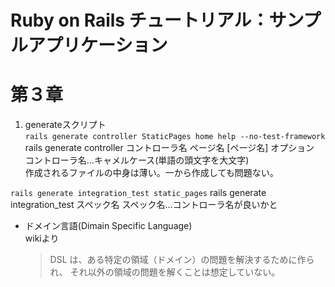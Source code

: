 # Ruby on Rails チュートリアル：サンプルアプリケーション

# 第３章

1. generateスクリプト  
  ```rails generate controller StaticPages home help --no-test-framework```  
  rails generate controller コントローラ名 ページ名 [ページ名] オプション  
  コントローラ名…キャメルケース(単語の頭文字を大文字)  
  作成されるファイルの中身は薄い。一から作成しても問題ない。  

  ```rails generate integration_test static_pages```
  rails generate integration_test スペック名
  スペック名…コントローラ名が良いかと

* ドメイン言語(Dimain Specific Language)  
  wikiより
  > DSL は、ある特定の領域（ドメイン）の問題を解決するために作られ、
  > それ以外の領域の問題を解くことは想定していない。
